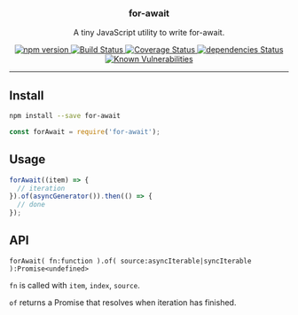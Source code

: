 <p align="center">
  <h3 align="center">for-await</h3>
  <p align="center">A tiny JavaScript utility to write for-await.<p>
  <p align="center">
    <a href="https://www.npmjs.com/package/for-await">
      <img src="https://img.shields.io/npm/v/for-await.svg" alt="npm version">
    </a>
    <a href="https://travis-ci.org/Moeriki/for-await">
      <img src="https://travis-ci.org/Moeriki/for-await.svg?branch=master" alt="Build Status"></img>
    </a>
    <a href="https://coveralls.io/github/Moeriki/for-await?branch=master">
      <img src="https://coveralls.io/repos/github/Moeriki/for-await/badge.svg?branch=master" alt="Coverage Status"></img>
    </a>
    <a href="https://david-dm.org/moeriki/for-await">
      <img src="https://david-dm.org/moeriki/for-await/status.svg" alt="dependencies Status"></img>
    </a>
    <a href="https://snyk.io/test/github/moeriki/for-await">
      <img src="https://snyk.io/test/github/moeriki/for-await/badge.svg" alt="Known Vulnerabilities"></img>
    </a>
  </p>
</p>

---

## Install

```sh
npm install --save for-await
```

```js
const forAwait = require('for-await');
```

## Usage

```js
forAwait((item) => {
  // iteration
}).of(asyncGenerator()).then(() => {
  // done
});

```

## API

`forAwait( fn:function ).of( source:asyncIterable|syncIterable ):Promise<undefined>`

`fn` is called with `item`, `index`, `source`.

`of` returns a Promise that resolves when iteration has finished.
